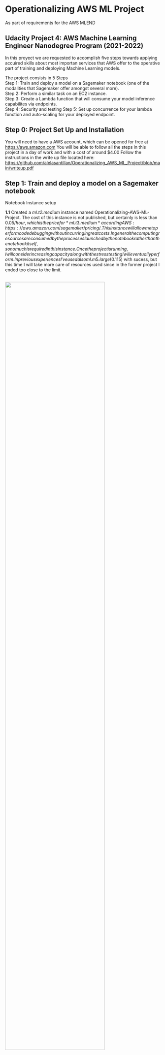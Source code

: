# Operationalizing AWS ML Project
As part of requirements for the AWS MLEND

## Udacity Project 4: AWS Machine Learning Engineer Nanodegree Program (2021-2022)

In this proyect we are requested to accomplish five steps towards applying accuired skills
about most importan services that AWS offer to the operative part of training and deploying 
Machine Learning models.

The project consists in 5 Steps<br/>
Step 1: Train and deploy a model on a Sagemaker notebook (one of the modalities that Sagemaker offer amongst several more).<br/>
Step 2: Perform a similar task on an EC2 instance.</br>
Step 3: Create a Lambda function that will consume your model inference capabilites via endpoints.</br>
Step 4: Security and testing
Step 5: Set up concurrence for your lambda function and auto-scaling for your deployed endpoint.</br>

## Step 0: Project Set Up and Installation
You will need to have a AWS account, which can be opened for free at https://aws.amazon.com 
You will be able to follow all the steps in this project in a day of work and with a cost of around $4.00
Follow the instructions in the write up file located here:
https://github.com/alelasantillan/Operationalizing_AWS_ML_Project/blob/main/writeup.pdf


## Step 1: Train and deploy a model on a Sagemaker notebook 

Notebook Instance setup

**1.1** Created a *ml.t2.medium* instance named Operationalizing-AWS-ML-Project.
The cost of this instance is not published, but certainly is  less than $0.05/hour, which is the price for *ml.t3.medium* according AWS: https://aws.amazon.com/sagemaker/pricing/.
This instance will allow me to perform code debugging without incurring in great costs. In general the computing resources are consumed by the processes launched by the notebook 
rather than the notebook itself, so no much is required in this instance.
Once the project is running, I will consider increasing capacity along with the stress testing I will eventually perform.
In previous experiences I've used also ml.m5.large ($0.115) with sucess, but this time I will take more care of resources used since in the former project I ended too close to the limit.

<br/>
<img src="screenshots/Step1/1. Notebook instance creation.png" width="80%">
<br/><br/>

I've launched the Notebook Instance, but it took a long time to be ready. It happens from time to time, but is not usual. You just have to wait:
<br/>
<img src="screenshots/Step1/2. In pending status.png" width="80%">
<br/><br/>

**1.2** I uploaded the train_and_deploy-solution.ipynb into the SageMaker notebook instance, as well as the files hpo.py and infernce2.py to run the Hyperparameter Optimization part, the training-debugging part and the endpoint deploy part. I adjusted the bucket name in all ocurrences and changed the instance types for running
the three different process:  two *ml.m5.xlarge* for the hyperparameter optimization and training-debugging and *ml.m5.large* for deploy of endpoint for inferences.

**1.3** Created a bucket named "udacitysolution-alela" and changed the notebook to use that bucket.
Run the train_and_deploy-solution.ipynb first cells refered about data collection, unzipping and syncronization with s3
and the cells created the images folders, and images into the bucket.
<br/>
<img src="screenshots/Step1/3. s3 udacitysolution-alela.png" width="80%">
<br/><br/>

**1.4** Run the following cells of the notebook to peform Hyperparameter optimization.
This computation takes some time, depending on the instance type you choose to run computation.

I reserved the values of the optimization to perform the training of 
the model. At this point using the smdebug module, web perform debugging of the model 
to avoid the following problems that can show up in any training:
overfitting, vanishin gradients, poor weight initialization or overtraining.
Once the model is trained this way, we create another identical model but with multi instance.
The multi instance training resulted in:
Training seconds: 4221
whereas the single instance just:
Training seconds: 1339
<br/>
<img src="screenshots/Step1/4. running the tuning estimator - 2 training instances ml.m5.xlarge created.png" width="80%">
<br/><br/>
This are the details of each training instance:

<br/>
<img src="screenshots/Step1/4.1. details of one training job.png" width="80%">
<br/><br/>    
And this is the cell code of the notebook that determined the two training instances to accelerate computation:
<br/>
<img src="screenshots/Step1/4.3. cell that determined 2 jobs.png" width="80%">
<br/><br/>  
And the tuning job can also be seen from here:
<br/>
<img src="screenshots/Step1/4.4. tuning job.png" width="80%">
<br/><br/>  
Finally, when those jobs completed execution, we have the following result on the cell:
<br/>
<img src="screenshots/Step1/4.6. hyperparamenter tuning results.png" width="80%">
<br/>
We can keep this values to use them later for the training-debugging of the model with optimal parameters.
<br/><br/> 
           
**1.5** We deployed two endpoints for inference in both single instance and multi instance and peformed the prediction for the same data and we obtained different results as well ad different inference times.
We kept the logs of both invocations to see if there is some sensitive difference but inference times were similar. We should instead perform a lot of requests to see how the endpoints latency behaves in case of higher throughput.
The code for the single instance:
<br/>
<img src="screenshots/Step1/5.1 Code for Training and debugging single instance estimator.png" width="80%">
<br/><br/>
The training for the single instance estimator produced by that code:
<br/>
<img src="screenshots/Step1/5.2. Training job for training and debugging single instance estimator.png" width="80%">
<br/><br/>
Process jobs completed to avoid overfitting, poor weight initilizacion, overtraining and vanishing gradients:
<br/>
<img src="screenshots/Step1/5.3. Process jobs created and completed to train and debug single instance estimator.png" width="80%">
<br/><br/>

**1.6**  Analogously, we performed same computation for the multi-instance model:
The code for the multi instance:
<br/>
<img src="screenshots/Step1/6.1 Code for Training and debugging multi instance estimator.png" width="80%">
<br/><br/>
The training for the multi instance estimator produced by that code:
<br/>
<img src="screenshots/Step1/6.2. Training job for training and debugging multi instance estimator.png" width="80%">
<br/><br/>
Process jobs completed to avoid overfitting, poor weight initilizacion, overtraining and vanishing gradients:
<br/>
<img src="screenshots/Step1/6.3. Process jobs created and completed to train and debug multi instance estimator.png" width="80%">
<br/><br/>

**1.7** After creating this two endpoints, the final version of the notebook is the one in this repo and we deleted the endpoints and stop the notebook instance to avoid charges.

<img src="screenshots/Step1/7. Endpoints created by the notebook, single and mulit instance estimators.png" width="80%">
<br/><br/>

## Step 2: Perform a similar task on an EC2 instance.

EC2 Instance setup

**2.1** We choose first to launch a t2.micro since it's free tier to avoid costs, if I consider it insufficient, I will retry with a larger instance. Anyway the load is not in the EC2, as it was not on the notebook in sagemaker, but in the jobs launched for hpo and training. 

To compare:
In the sagemaker task we used ml.t2.medium for the notebook (very light work) and two ml.m5.xlarge for the trainings and ml.m5.large for inferences.
The total costs of performing the tasks with sagemaker were $4.03
The total costs of EC2 using same combination of resources were much less than that, but the jobs were different too.
<br/>
<img src="screenshots/Step2/2.1 Biling for SageMaker.png" width="80%">
<br/><br/>
I choose the AMI Amazon Deep Learning because it comes with ML learning environment integrated already.
<br/>
<img src="screenshots/Step2/2.2 Choose the AMI  Amazon Deep Learning and choose the Instance ml.t3.medium.png" width="80%">
<br/><br/>

And finally launched the instance:
<br/>
<img src="screenshots/Step2/2.3 Create the Instance t2.micro that had to be changed later to ml.t3.medium.png" width="80%">
<br/><br/>

Later on, it turned out that for amazon deep learning free tier is not available for the Amazon Deep Learning AMI and when installing torch by doing:
pip install torch
there was a memory problem.
For that reason I stop the instance and I re launched a ml.t3.medium and connected to this new instance with the same information I had in the t2.micro in a matter of seconds.



**2.2** I created the dir TrainedModels and downloaded and unzipped there the file:
https://s3-us-west-1.amazonaws.com/udacity-aind/dog-project/dogImages.zip
using wget and unzip commands
<br/>           
<img src="screenshots/Step2/2.5 Download the data from s3 using wget command.png"
width="80%">
<br/><br/>

**2.3** Created the file solution.py and I pasted the contents of the scrip ec2train1.py
<br/>
<img src="screenshots/Step2/2.4 Connect to console and create the directory for keeping the model and create the solution.py using the code provided in the ec2train1.py.png" width="80%">
<br/><br/>

**2.4** Run the solution.py and took a screenshot of the model into the TrainedModels directory
After inspecting the code in solution.py I can see that it performs the same tasks that were
performed in the notebook of step 1 (train_and_deploy-solution.ipynb. It was adapted to work 
in a typical linux distro but with some changes as follows:
<br/>
<img src="screenshots/Step2/2.6 Train the model. Aprox 30min, but terminals freeze if no activity.png" width="80%">
<br/><br/>
       
**Considerations about the code into the solution.py file:**
           
The code resembles the one used in hpo.py, but it has no smdebug module to perform the final debugging, so the result will be less effective.
As well, hyperparameters are fixed, so there is no hyperparameter optimization. 
Also, this code does not perform the deploy of the endpoint. 
All that will have to be worked later.
<br/>
<img src="screenshots/Step1/
width="80%">
<br/><br/>

**2.5** Finally the job ended as follows:
Execution time start 6:57 7:24 ended.
And the proof of the job run well is the model saved into the directory:
<br/>
<img src="screenshots/Step2/2.7 Proof of completing the training job for the task EC2.png" width="80%">
<br/><br/>
           
## Step 3: Create a Lambda function that will consume your model inference capabilites via endpoints.
                                                                                                      
**3.1** For this task I had to re create the endpoint I deleted yeasterday.
I have the models for the endpoint configuration created for both multi-instance and single-instance
I went to models in SageMaker and all the models created were there.
I decided to use the multi-instance one:
<br/>
<img src="screenshots/Step3/3.1 Models created with SageMaker Notebook Instance.png" width="80%">
<br/><br/>

                                                                                                
**3.2** Then I went to endpoints on SageMaker and created the enpoint using the multi-instance model shown above and I choose a new name for the endpoint.
<br/>                                                                                               
<img src="screenshots/Step3/3.2 Endpoint created from model multi-instance.png" width="80%">
<br/><br/>


## Step 4: Security and testing.
**4.1** I tested the lambda funcion using the following test:
{"url": "https://s3.amazonaws.com/cdn-origin-etr.akc.org/wp-content/uploads/2017/11/20113314/Carolina-Dog-standing-outdoors.jpg" }
But I run into an error when testing.
<br/>
<img src="screenshots/Step4/4.1 Lambda error.png" width="80%">
<br/><br/>
                                                                                           
This error was caused because of Lambda running on a rol that has no permissions over SageMaker nor Over s3.
<br/>
<img src="screenshots/Step4/4.2 Lamda error solution 1.png" width="80%">
<br/><br/>
To solve that we added the policies for sagemakerfullaccess and s3fullaccess to the execution role.
<br/>
<img src="screenshots/Step4/4.3 Lamda error solution 2.png" width="80%">
<br/><br/>
                                                                       
**4.2** I rerun the test and now it worked!
<br/>
<img src="screenshots/Step4/4.4 Lambda success.png" width="80%">
<br/><br/>
Here is the complete response from the endpoint:                                                             
                                                               
Test Event Name
test-lambda

Response
{
  "statusCode": 200,
  "headers": {
    "Content-Type": "text/plain",
    "Access-Control-Allow-Origin": "*"
  },
  "type-result": "<class 'str'>",
  "COntent-Type-In": "<__main__.LambdaContext object at 0x7f2b8cba16d0>",
  "body": "[[-1.9230748414993286, 2.0606367588043213, -2.975001096725464, 2.7361202239990234, 2.503251314163208, 0.9743241667747498, -0.5436190962791443, -0.552527904510498, -6.05665397644043, 1.721237063407898, 2.425633668899536, 1.1596161127090454, 0.23340359330177307, 1.1787495613098145, -1.682868480682373, 0.04093865305185318, -3.0608670711517334, -1.0202009677886963, 0.5772457122802734, 2.3727235794067383, 1.725218415260315, -0.061895087361335754, -0.507676362991333, -3.4325389862060547, -2.3014237880706787, -6.103825092315674, 2.229447841644287, -1.3559074401855469, 0.214759960770607, -0.4876475930213928, 2.2932322025299072, -1.8778115510940552, -2.646745443344116, -0.4442533254623413, -1.4839411973953247, 0.018974244594573975, 0.5177682042121887, -0.4669727385044098, -0.7576069235801697, -1.7498409748077393, 1.264542818069458, 1.4518052339553833, 2.3175251483917236, 0.6133086681365967, 2.315450429916382, -2.0466291904449463, 1.5150392055511475, -0.7387037873268127, 0.36982569098472595, -0.008169978857040405, 1.6424503326416016, -2.1007399559020996, -2.434668779373169, -0.008525431156158447, -4.083022117614746, -0.004357367753982544, -2.7408454418182373, -0.48699548840522766, -3.6401796340942383, -1.6554871797561646, -1.546553373336792, -1.7185020446777344, -2.040588855743408, -4.549625396728516, -2.8638806343078613, -2.800689697265625, 1.9408971071243286, -0.13130821287631989, -1.1525102853775024, -1.2089629173278809, 3.5017807483673096, -2.380239725112915, -1.1759413480758667, -1.4099303483963013, -2.453126907348633, -2.063462018966675, -3.7739031314849854, -1.0499930381774902, 1.1904747486114502, -1.380522608757019, 1.0462281703948975, -5.719635009765625, 0.3957575261592865, 1.9719444513320923, -4.87777853012085, -5.302970886230469, -0.5300191640853882, -3.840769052505493, -2.534928798675537, 1.4356107711791992, -3.2125887870788574, 0.5481349229812622, -3.9147355556488037, -1.0964760780334473, 1.0998213291168213, 0.7646914124488831, -1.695220708847046, -1.466501235961914, -3.896580696105957, -4.843873023986816, -9.731215476989746, -2.6416592597961426, 1.6428296566009521, -2.0402002334594727, -0.4763360619544983, -0.48405128717422485, -2.3959767818450928, 1.7910501956939697, 3.1037676334381104, 1.1668872833251953, -0.15623413026332855, 0.057766884565353394, -3.2649059295654297, -1.6079130172729492, -3.212416410446167, 0.8164639472961426, -0.5811924934387207, 2.154860258102417, -2.4100425243377686, 0.4797557294368744, -0.26428431272506714, -1.8739787340164185, -0.9146941304206848, 0.05285979062318802, -6.775721073150635, 0.4937722682952881, -3.6679766178131104, 1.0705149173736572, -0.2790021300315857, -3.6403069496154785, -7.05629825592041, -2.225168466567993, -5.770076274871826]]"
}

Function Logs
START RequestId: bedc566e-5914-40dd-8375-87253071f404 Version: $LATEST
Context::: <__main__.LambdaContext object at 0x7f2b8cba16d0>
EventType:: <class 'dict'>
END RequestId: bedc566e-5914-40dd-8375-87253071f404
REPORT RequestId: bedc566e-5914-40dd-8375-87253071f404	Duration: 1064.61 ms	Billed Duration: 1065 ms	Memory Size: 128 MB	Max Memory Used: 68 MB

Request ID
bedc566e-5914-40dd-8375-87253071f404


## Step 5: Set up concurrence for your lambda function and auto-scaling for your deployed endpoint.

**Concurrecy**

**5.1** To let the lamdba answer requests in a parallel fashion we added concurrency from the configuration 
of the lambda function. The concurrency setup can be located in left menu of the lambda configuration pane.
<br/>
<img src="screenshots/Step5/1.Concurrency menu on the left in Lambda configuration tab .png" width="80%">
<br/><br/>

**5.2** First we must set up the version1 of the function and using the edit button in Concurrency pane we selected
reserved concurrency of 3 (to avoid costs while the enpoint is deployed).
<br/>
<img src="screenshots/Step5/2.Concurrency - First create a new version of the Lambda function - Versoin1.png" width="80%">
<br/><br/>

**5.3** There are two tipes of concurrency settings:
Reserved concurrency price is low, but latency could be high.
Provisioned concurrency is always available and so, more costly.
<br/>
<img src="screenshots/Step5/3.Concurrency - provisioned vs reserved.png" width="80%">
<br/><br/>

**5.4** I will configure concurrency only for reserved instances:
<br/>
<img src="screenshots/Step5/4.Concurrency - Reserverd instaces config.png" width="80%">
<br/><br/>

**5.5** Finally the reserved concurrency setting is ready.
<br/>
<img src="screenshots/Step5/5.Concurrency ready.png" width="80%">
<br/><br/>


**Auto scaling**

**5.6** I will scale our endpoint to scale to more instances and with some short scale in cool down time, and some longer scale out cool down time.
<br/>
<img src="screenshots/Step5/6.Auto-Scaling Configure Endpont Auto-Scaling.png" width="80%">
<br/><br/>
**5.7** I choose 3 instances of auto scaling as well as 3 reserved concurrency to be able to deal with triple increase in demand. 
<br/>
<img src="screenshots/Step5/7.Auto-Scaling Details Setting 3-30-300.png" width="80%">
<br/><br/>
**5.8** Finally auto-scaling is set!
<br/>
<img src="screenshots/Step5/8.Automatic-Scalling Set.png" width="80%">
<br/><br/>




## Final words:
AWS was able to let us quickly create this model and deploy it in a way that is easily scalable and secure as shown in Step 3 and Step 4. This is one of the strongest features of the AWS Sagemaker for quick and professional Machine Learning solutions.

